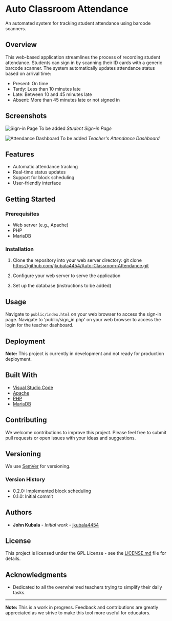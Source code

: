 # Auto Classroom Attendance

An automated system for tracking student attendance using barcode scanners.

## Overview

This web-based application streamlines the process of recording student attendance. Students can sign in by scanning their ID cards with a generic barcode scanner. The system automatically updates attendance status based on arrival time:

- Present: On time
- Tardy: Less than 10 minutes late
- Late: Between 10 and 45 minutes late
- Absent: More than 45 minutes late or not signed in

## Screenshots

![Sign-in Page](path/to/signin_screenshot.png) To be added
*Student Sign-in Page*

![Attendance Dashboard](path/to/dashboard_screenshot.png) To be added
*Teacher's Attendance Dashboard*

## Features

- Automatic attendance tracking
- Real-time status updates
- Support for block scheduling
- User-friendly interface

## Getting Started

### Prerequisites

- Web server (e.g., Apache)
- PHP
- MariaDB

### Installation

1. Clone the repository into your web server directory:
git clone https://github.com/jkubala4454/Auto-Classroom-Attendance.git

2. Configure your web server to serve the application
3. Set up the database (instructions to be added)

## Usage

Navigate to `public/index.html` on your web browser to access the sign-in page.
Navigate to 'public/sign_in.php' on your web browser to access the login for the teacher dashboard.

## Deployment

**Note:** This project is currently in development and not ready for production deployment.

## Built With

- [Visual Studio Code](https://code.visualstudio.com/)
- [Apache](https://httpd.apache.org/)
- [PHP](https://www.php.net/)
- [MariaDB](https://mariadb.org/)

## Contributing

We welcome contributions to improve this project. Please feel free to submit pull requests or open issues with your ideas and suggestions.

## Versioning

We use [SemVer](http://semver.org/) for versioning. 

### Version History

- 0.2.0: Implemented block scheduling
- 0.1.0: Initial commit

## Authors

- **John Kubala** - *Initial work* - [jkubala4454](https://github.com/jkubala4454)

## License

This project is licensed under the GPL License - see the [LICENSE.md](LICENSE.md) file for details.

## Acknowledgments

- Dedicated to all the overwhelmed teachers trying to simplify their daily tasks.

---

**Note:** This is a work in progress. Feedback and contributions are greatly appreciated as we strive to make this tool more useful for educators.
